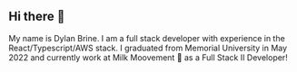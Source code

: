## Hi there 👋

My name is Dylan Brine. I am a full stack developer with experience in the React/Typescript/AWS stack. I graduated from Memorial University in May 2022 and currently work at Milk Moovement 🐄 as a Full Stack II Developer! 

<!--
**debrine/debrine** is a ✨ _special_ ✨ repository because its `README.md` (this file) appears on your GitHub profile.

Here are some ideas to get you started:

- 🔭 I’m currently working on ...
- 🌱 I’m currently learning ...
- 👯 I’m looking to collaborate on ...
- 🤔 I’m looking for help with ...
- 💬 Ask me about ...
- 📫 How to reach me: ...
- 😄 Pronouns: ...
- ⚡ Fun fact: ...
-->
